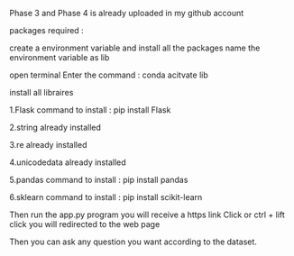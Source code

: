 Phase 3 and Phase 4 is already uploaded in my github account

packages required :

create a environment variable and install all the packages name the environment variable as lib

open terminal Enter the command : conda acitvate lib

install all libraires

1.Flask command to install : pip install Flask

2.string already installed

3.re already installed

4.unicodedata already installed

5.pandas command to install : pip install pandas

6.sklearn command to install : pip install scikit-learn

Then run the app.py program you will receive a https link Click or ctrl + lift click you will redirected to the web page

Then you can ask any question you want according to the dataset.
